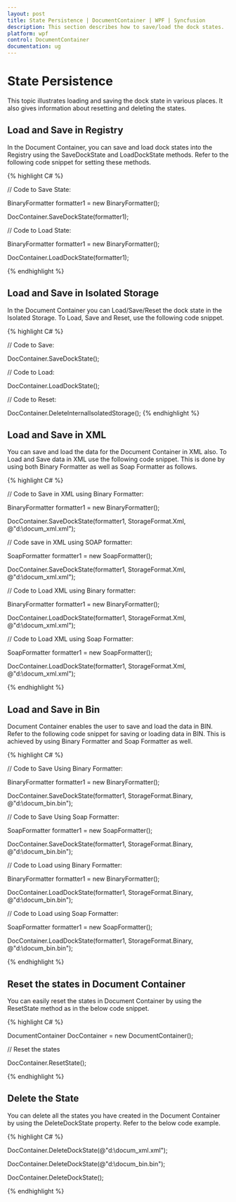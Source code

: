 ```yaml
---
layout: post
title: State Persistence | DocumentContainer | WPF | Syncfusion
description: This section describes how to save/load the dock states.
platform: wpf
control: DocumentContainer
documentation: ug
---
```


# State Persistence

This topic illustrates loading and saving the dock state in various places. It also gives information about resetting and deleting the states.

## Load and Save in Registry

In the Document Container, you can save and load dock states into the Registry using the SaveDockState and LoadDockState methods. Refer to the following code snippet for setting these methods.



{% highlight C# %}



// Code to Save State:

BinaryFormatter formatter1 = new BinaryFormatter();

DocContainer.SaveDockState(formatter1);



// Code to Load State:

BinaryFormatter formatter1 = new BinaryFormatter();

DocContainer.LoadDockState(formatter1);


{% endhighlight %}

## Load and Save in Isolated Storage

In the Document Container you can Load/Save/Reset the dock state in the Isolated Storage. To Load, Save and Reset, use the following code snippet.



{% highlight C# %} 



// Code to Save:

DocContainer.SaveDockState();



// Code to Load:

DocContainer.LoadDockState();



// Code to Reset:

DocContainer.DeleteInternalIsolatedStorage();
{% endhighlight %}


## Load and Save in XML

You can save and load the data for the Document Container in XML also. To Load and Save data in XML use the following code snippet. This is done by using both Binary Formatter as well as Soap Formatter as follows.



{% highlight C# %}



 // Code to Save in XML using Binary Formatter:

BinaryFormatter formatter1 = new BinaryFormatter();

DocContainer.SaveDockState(formatter1, StorageFormat.Xml, @"d:\docum_xml.xml");



// Code save in XML using SOAP formatter:

SoapFormatter formatter1 = new SoapFormatter();

DocContainer.SaveDockState(formatter1, StorageFormat.Xml, @"d:\docum_xml.xml");



// Code to Load XML using Binary formatter:

BinaryFormatter formatter1 = new BinaryFormatter();

DocContainer.LoadDockState(formatter1, StorageFormat.Xml, @"d:\docum_xml.xml");



// Code to Load XML using Soap Formatter:

SoapFormatter formatter1 = new SoapFormatter();

DocContainer.LoadDockState(formatter1, StorageFormat.Xml, @"d:\docum_xml.xml");

{% endhighlight %}

## Load and Save in Bin

Document Container enables the user to save and load the data in BIN. Refer to the following code snippet for saving or loading data in BIN. This is achieved by using Binary Formatter and Soap Formatter as well.



{% highlight C# %}



// Code to Save Using Binary Formatter:

BinaryFormatter formatter1 = new BinaryFormatter();

DocContainer.SaveDockState(formatter1, StorageFormat.Binary, @"d:\docum_bin.bin");



// Code to Save Using Soap Formatter:

SoapFormatter formatter1 = new SoapFormatter();

DocContainer.SaveDockState(formatter1, StorageFormat.Binary, @"d:\docum_bin.bin");



// Code to Load using Binary Formatter:

BinaryFormatter formatter1 = new BinaryFormatter();

DocContainer.LoadDockState(formatter1, StorageFormat.Binary, @"d:\docum_bin.bin");



// Code to Load using Soap Formatter:

SoapFormatter formatter1 = new SoapFormatter();

DocContainer.LoadDockState(formatter1, StorageFormat.Binary, @"d:\docum_bin.bin");

{% endhighlight %}

## Reset the states in Document Container

You can easily reset the states in Document Container by using the ResetState method as in the below code snippet.



{% highlight C# %}



DocumentContainer DocContainer = new DocumentContainer();



// Reset the states

DocContainer.ResetState();

{% endhighlight %}

## Delete the State

You can delete all the states you have created in the Document Container by using the DeleteDockState property. Refer to the below code example.



{% highlight C# %}



DocContainer.DeleteDockState(@"d:\docum_xml.xml");

DocContainer.DeleteDockState(@"d:\docum_bin.bin");

DocContainer.DeleteDockState();


{% endhighlight %}

